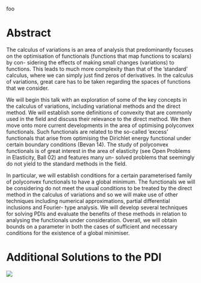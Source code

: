 foo

# Abstract

The calculus of variations is an area of analysis that predominantly focuses on
the optimisation of functionals (functions that map functions to scalars) by con-
sidering the effects of making small changes (variations) to functions. This leads
to much more complexity than that of the ’standard’ calculus, where we can
simply just find zeros of derivatives. In the calculus of variations, great care has
to be taken regarding the spaces of functions that we consider.

We will begin this talk with an exploration of some of the key concepts in the
calculus of variations, including variational methods and the direct method. We
will establish some definitions of convexity that are commonly used in the field
and discuss their relevance to the direct method. We then move onto more
current developments in the area of optimising polyconvex functionals.
Such functionals are related to the so-called ’excess’ functionals that arise from
optimising the Dirichlet energy functional under certain boundary conditions
(Bevan 14). The study of polyconvex functionals is of great interest in the area
of elasticity (see Open Problems in Elasticity, Ball 02) and features many un-
solved problems that seemingly do not yield to the standard methods in the field.

In particular, we will establish conditions for a certain parameterised family
of polyconvex functionals to have a global minimum. The functionals we will
be considering do not meet the usual conditions to be treated by the direct
method in the calculus of variations and so we will make use of other techniques
including numerical approximations, partial differential inclusions and Fourier-
type analysis. We will develop several techniques for solving PDIs and evaluate
the benefits of these methods in relation to analysing the functionals under
consideration. Overall, we will obtain bounds on a parameter in both the cases
of sufficient and necessary conditions for the existence of a global minimiser.

# Additional Solutions to the PDI

![](images/AnimatedFold2.gif)
